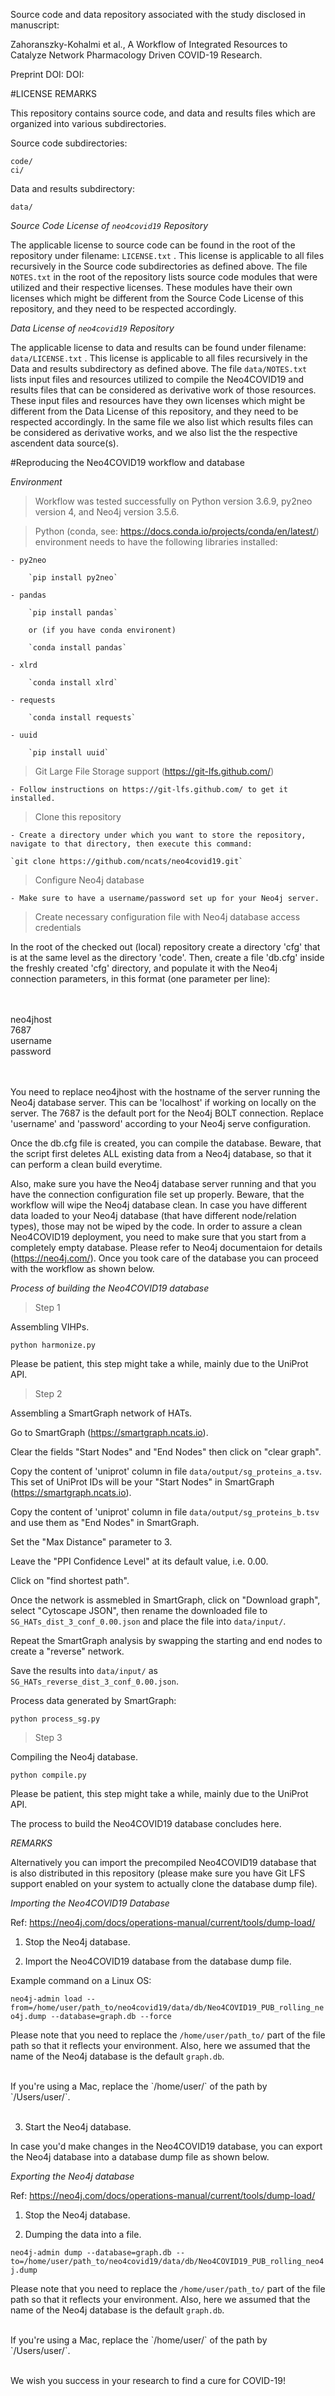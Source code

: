 Source code and data repository associated with the study disclosed in manuscript:


Zahoranszky-Kohalmi et al., A Workflow of Integrated Resources to Catalyze Network Pharmacology Driven COVID-19 Research. 

Preprint DOI:
DOI:


#LICENSE REMARKS


This repository contains source code, and data and results files which are organized into various subdirectories.

Source code subdirectories:

`code/`
<BR>
`ci/`

Data and results subdirectory:

`data/`


*Source Code License of `neo4covid19` Repository*

The applicable license to source code can be found in the root of the repository under filename: `LICENSE.txt` . This license is applicable to all files recursively in the Source code subdirectories as defined above. The file `NOTES.txt` in the root of the repository lists source code modules that were utilized and their respective licenses. These modules have their own licenses which might be different from the Source Code License of this repository, and they need to be respected accordingly.

*Data License of `neo4covid19` Repository*

The applicable license to data and results can be found under filename: `data/LICENSE.txt` . This license is applicable to all files recursively in the Data and results subdirectory  as defined above. The file `data/NOTES.txt` lists input files and resources utilized to compile the Neo4COVID19 and results files that can be considered as derivative work of those resources. These input files and resources have they own licenses which might be different from the Data License of this repository, and they need to be respected accordingly. In the same file we also list which results files can be considered as derivative works, and we also list the the respective ascendent data source(s).




#Reproducing the Neo4COVID19 workflow and database

*Environment*


> Workflow was tested successfully on Python version 3.6.9, py2neo version 4, and Neo4j version 3.5.6.


> Python (conda, see: https://docs.conda.io/projects/conda/en/latest/) environment needs to have the following libraries installed:

	- py2neo
	
		`pip install py2neo`

	- pandas

		`pip install pandas`

		or (if you have conda environent)
	
		`conda install pandas`

	- xlrd

		`conda install xlrd`

	- requests

		`conda install requests`

	- uuid

		`pip install uuid`


> Git Large File Storage support (https://git-lfs.github.com/)

	- Follow instructions on https://git-lfs.github.com/ to get it installed.


> Clone this repository
	
	- Create a directory under which you want to store the repository, navigate to that directory, then execute this command:

	`git clone https://github.com/ncats/neo4covid19.git`


> Configure Neo4j database

	- Make sure to have a username/password set up for your Neo4j server.


> Create necessary configuration file with Neo4j database access credentials

In the root of the checked out (local) repository create a directory 'cfg' that is at the same level as the directory 'code'.
Then, create a file 'db.cfg' inside the freshly created 'cfg' directory, and populate it with the Neo4j connection parameters, in this format (one parameter per line):

<BR>
<BR>
neo4jhost<BR>
7687<BR>
username<BR>
password<BR>
<BR>
<BR>


You need to replace neo4jhost with the hostname of the server running the Neo4j database server. This can be 'localhost' if working on locally on the server.
The 7687 is the default port for the Neo4j BOLT connection.
Replace 'username' and 'password' according to your Neo4j serve configuration.

Once the db.cfg file is created, you can compile the database. Beware, that the script first deletes ALL existing data from a Neo4j database, so that it can perform a clean build everytime.

Also, make sure you have the Neo4j database server running and that you have the connection configuration file set up properly. Beware, that the workflow will wipe the Neo4j database clean. In case you have different data loaded to your Neo4j database (that have different node/relation types), those may not be wiped by the code. In order to assure a clean Neo4COVID19 deployment, you need to make sure that you start from a completely empty database. Please refer to Neo4j documentaion for details (https://neo4j.com/). Once you took care of the database you can proceed with the workflow as shown below.


*Process of building the Neo4COVID19 database*

> Step 1

Assembling VIHPs.

`python harmonize.py`


Please be patient, this step might take a while, mainly due to the UniProt API.



> Step 2

Assembling a SmartGraph network of HATs.

Go to SmartGraph (https://smartgraph.ncats.io).

Clear the fields "Start Nodes" and "End Nodes" then click on "clear graph".


Copy the content of 'uniprot' column in file `data/output/sg_proteins_a.tsv`. This set of UniProt IDs will be your "Start Nodes" in SmartGraph (https://smartgraph.ncats.io).

Copy the content of 'uniprot' column in file `data/output/sg_proteins_b.tsv` and use them as "End Nodes" in SmartGraph.

Set the "Max Distance" parameter to 3.

Leave the "PPI Confidence Level" at its default value, i.e. 0.00.

Click on "find shortest path".

Once the network is assmebled in SmartGraph, click on "Download graph", select "Cytoscape JSON", then rename the downloaded file to `SG_HATs_dist_3_conf_0.00.json` and place the file into `data/input/`.


Repeat the SmartGraph analysis by swapping the starting and end nodes to create a "reverse" network.

Save the results into `data/input/` as `SG_HATs_reverse_dist_3_conf_0.00.json`.

Process data generated by SmartGraph:

`python process_sg.py`


> Step 3

Compiling the Neo4j database.


`python compile.py`


Please be patient, this step might take a while, mainly due to the UniProt API.


The process to build the Neo4COVID19 database concludes here.



*REMARKS*



Alternatively you can import the precompiled Neo4COVID19 database that is also distributed in this repository (please make sure you have Git LFS support enabled on your system to actually clone the database dump file).



*Importing the Neo4COVID19 Database*

Ref: https://neo4j.com/docs/operations-manual/current/tools/dump-load/

1. Stop the Neo4j database.

2. Import the Neo4COVID19 database from the database dump file.

Example command on a Linux OS:


`neo4j-admin load --from=/home/user/path_to/neo4covid19/data/db/Neo4COVID19_PUB_rolling_neo4j.dump --database=graph.db --force`

Please note that you need to replace the `/home/user/path_to/` part of the file path so that it reflects your environment. Also, here we assumed that the name of the Neo4j database is the default `graph.db`.

<BR>
If you're using a Mac, replace the `/home/user/` of the path by `/Users/user/`.

<BR>
<BR>

3. Start the Neo4j database.




In case you'd make changes in the Neo4COVID19 database, you can export the Neo4j database into a database dump file as shown below.


*Exporting the Neo4j database*


Ref: https://neo4j.com/docs/operations-manual/current/tools/dump-load/

1. Stop the Neo4j database.

2. Dumping the data into a file.

`neo4j-admin dump --database=graph.db --to=/home/user/path_to/neo4covid19/data/db/Neo4COVID19_PUB_rolling_neo4j.dump`

Please note that you need to replace the `/home/user/path_to/` part of the file path so that it reflects your environment. Also, here we assumed that the name of the Neo4j database is the default `graph.db`.

<BR>
If you're using a Mac, replace the `/home/user/` of the path by `/Users/user/`.

<BR>
<BR>



We wish you success in your research to find a cure for COVID-19!
